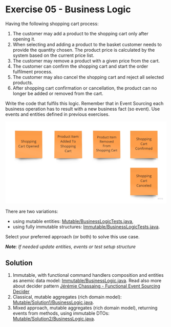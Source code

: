 # Exercise 05 - Business Logic

Having the following shopping cart process:
1. The customer may add a product to the shopping cart only after opening it.
2. When selecting and adding a product to the basket customer needs to provide the quantity chosen. The product price is calculated by the system based on the current price list.
3. The customer may remove a product with a given price from the cart.
4. The customer can confirm the shopping cart and start the order fulfilment process.
5. The customer may also cancel the shopping cart and reject all selected products.
6. After shopping cart confirmation or cancellation, the product can no longer be added or removed from the cart.

Write the code that fulfils this logic. Remember that in Event Sourcing each business operation has to result with a new business fact (so event). Use events and entities defined in previous exercises.

![events](./assets/events.jpg)

There are two variations:
- using mutable entities: [Mutable/BusinessLogicTests.java](./mutable/solution1/BusinessLogicTests.java),
- using fully immutable structures: [Immutable/BusinessLogicTests.java](./immutable/BusinessLogicTests.java).

Select your preferred approach (or both) to solve this use case.

_**Note**: If needed update entities, events or test setup structure_

## Solution

1. Immutable, with functional command handlers composition and entities as anemic data model: [Immutable/BusinessLogic.java](./immutable/BusinessLogic.java). Read also more about decider pattern [Jérémie Chassaing - Functional Event Sourcing Decider](https://thinkbeforecoding.com/post/2021/12/17/functional-event-sourcing-decider)
2. Classical, mutable aggregates (rich domain model): [Mutable/Solution1/BusinessLogic.java](./mutable/solution1/BusinessLogic.java).
3. Mixed approach, mutable aggregates (rich domain model), returning events from methods, using immutable DTOs: [Mutable/Solution2/BusinessLogic.java](./mutable/solution1/BusinessLogic.java).


